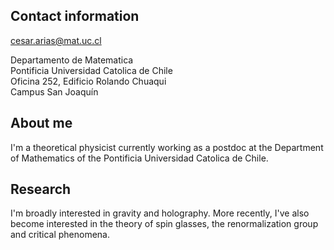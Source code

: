 ## Contact information
cesar.arias@mat.uc.cl

Departamento de Matematica  <br>
Pontificia Universidad Catolica de Chile <br>
Oficina 252, Edificio Rolando Chuaqui  <br>
Campus San Joaquín

## About me
I'm a theoretical physicist currently working as a postdoc at the Department of Mathematics of the Pontificia Universidad Catolica de Chile. 


## Research
I'm broadly interested in gravity and holography. More recently, I've also become interested in the theory of spin glasses, the renormalization group and critical phenomena.



